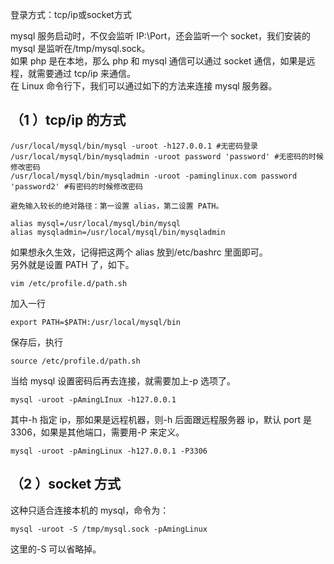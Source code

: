 登录方式：tcp/ip或socket方式

mysql 服务启动时，不仅会监听 IP\:\Port，还会监听一个 socket，我们安装的 mysql 是监听在/tmp/mysql.sock。  
如果 php 是在本地，那么 php 和 mysql 通信可以通过 socket 通信，如果是远程，就需要通过 tcp/ip 来通信。  
在 Linux 命令行下，我们可以通过如下的方法来连接 mysql 服务器。

## （1 ）tcp/ip  的方式

    /usr/local/mysql/bin/mysql -uroot -h127.0.0.1 #无密码登录
    /usr/local/mysql/bin/mysqladmin -uroot password 'password' #无密码的时候修改密码
    /usr/local/mysql/bin/mysqladmin -uroot -paminglinux.com password 'password2' #有密码的时候修改密码

    避免输入较长的绝对路径：第一设置 alias，第二设置 PATH。

    alias mysql=/usr/local/mysql/bin/mysql
    alias mysqladmin=/usr/local/mysql/bin/mysqladmin
如果想永久生效，记得把这两个 alias 放到/etc/bashrc 里面即可。  
另外就是设置 PATH 了，如下。  

    vim /etc/profile.d/path.sh
加入一行

    export PATH=$PATH:/usr/local/mysql/bin
保存后，执行

    source /etc/profile.d/path.sh
当给 mysql 设置密码后再去连接，就需要加上-p 选项了。  

    mysql -uroot -pAmingLInux -h127.0.0.1
其中-h 指定 ip，那如果是远程机器，则-h 后面跟远程服务器 ip，默认 port 是 3306，如果是其他端口，需要用-P 来定义。

    mysql -uroot -pAmingLinux -h127.0.0.1 -P3306
## （2 ）socket  方式
这种只适合连接本机的 mysql，命令为：  

    mysql -uroot -S /tmp/mysql.sock -pAmingLinux
这里的-S 可以省略掉。
